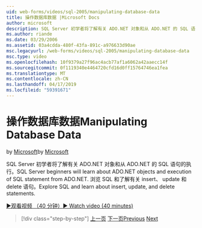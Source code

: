 ```yaml
---
uid: web-forms/videos/sql-2005/manipulating-database-data
title: 操作数据库数据 |Microsoft Docs
author: microsoft
description: SQL Server 初学者将了解有关 ADO.NET 对象和从 ADO.NET 的 SQL 语句的执行。 浏览 SQL 和了解有关插入、 更新和删除 sta。...
ms.author: riande
ms.date: 03/29/2006
ms.assetid: 03a4cdda-480f-43fa-891c-a976633d90ae
msc.legacyurl: /web-forms/videos/sql-2005/manipulating-database-data
msc.type: video
ms.openlocfilehash: 10f9379a27f96ac4acb77af1a6062a42aaecc14f
ms.sourcegitcommit: 0f1119340e4464720cfd16d0ff15764746ea1fea
ms.translationtype: MT
ms.contentlocale: zh-CN
ms.lasthandoff: 04/17/2019
ms.locfileid: "59391671"
---
```

# <a name="manipulating-database-data"></a><span data-ttu-id="5938b-104">操作数据库数据</span><span class="sxs-lookup"><span data-stu-id="5938b-104">Manipulating Database Data</span></span>

<span data-ttu-id="5938b-105">by [Microsoft](https://github.com/microsoft)</span><span class="sxs-lookup"><span data-stu-id="5938b-105">by [Microsoft](https://github.com/microsoft)</span></span>

<span data-ttu-id="5938b-106">SQL Server 初学者将了解有关 ADO.NET 对象和从 ADO.NET 的 SQL 语句的执行。</span><span class="sxs-lookup"><span data-stu-id="5938b-106">SQL Server beginners will learn about ADO.NET objects and execution of SQL statement from ADO.NET.</span></span> <span data-ttu-id="5938b-107">浏览 SQL 和了解有关 insert、 update 和 delete 语句。</span><span class="sxs-lookup"><span data-stu-id="5938b-107">Explore SQL and learn about insert, update, and delete statements.</span></span>

[<span data-ttu-id="5938b-108">&#9654;观看视频 （40 分钟）</span><span class="sxs-lookup"><span data-stu-id="5938b-108">&#9654; Watch video (40 minutes)</span></span>](https://channel9.msdn.com/Blogs/ASP-NET-Site-Videos/manipulating-database-data)

> [!div class="step-by-step"]
> <span data-ttu-id="5938b-109">[上一页](designing-relational-database-tables.md)
> [下一页](more-structured-query-language.md)</span><span class="sxs-lookup"><span data-stu-id="5938b-109">[Previous](designing-relational-database-tables.md)
[Next](more-structured-query-language.md)</span></span>

